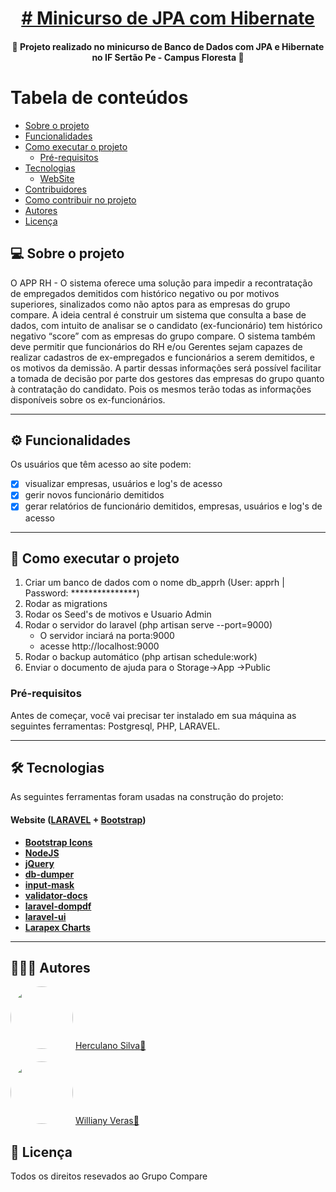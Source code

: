 <h1 align="center">
    <a href="#" alt="Minicurso de JPA com Hibernate"> # Minicurso de JPA com Hibernate </a>
</h1>

<!-- <h3 align="center">
    APP RH 
</h3> -->
<!-- 
<p align="center">
 <img alt="GitHub language count" src="https://img.shields.io/github/languages/count/tgmarinho/README-ecoleta?color=%2304D361">

 <img alt="Repository size" src="https://img.shields.io/github/repo-size/tgmarinho/README-ecoleta">

 <a href="https://github.com/tgmarinho/README-ecoleta/commits/master">
   <img alt="GitHub last commit" src="https://img.shields.io/github/last-commit/tgmarinho/README-ecoleta">
 </a>
</p> -->

<h4 align="center">
     🚀 Projeto realizado no minicurso de Banco de Dados com JPA e Hibernate no IF Sertão Pe - Campus Floresta 🚀 
</h4>

Tabela de conteúdos
=================
<!--ts-->
  * [Sobre o projeto](#-sobre-o-projeto)
  * [Funcionalidades](#-funcionalidades)
  * [Como executar o projeto](#-como-executar-o-projeto)
    * [Pré-requisitos](#pré-requisitos)
  * [Tecnologias](#-tecnologias)
    * [WebSite](#user-content-website)
  * [Contribuidores](#-contribuidores)
  * [Como contribuir no projeto](#-como-contribuir-no-projeto)
  * [Autores](#-autores)
  * [Licença](#user-content--licença)
<!--te-->


## 💻 Sobre o projeto

O APP RH - O sistema oferece uma solução para impedir a recontratação de empregados demitidos com histórico negativo ou por motivos superiores, sinalizados como não aptos para as empresas do grupo compare.
A ideia central é construir um sistema que consulta a base de dados, com intuito de analisar se o candidato (ex-funcionário) tem histórico negativo “score” com as empresas do grupo compare. O sistema também deve permitir que funcionários do RH e/ou Gerentes sejam capazes  de realizar cadastros de ex-empregados e funcionários a serem demitidos, e os motivos da demissão.
A partir dessas informações será possível facilitar a tomada de decisão por parte dos gestores das empresas do grupo quanto à contratação do candidato. Pois os mesmos terão todas as informações disponíveis sobre os ex-funcionários.


---

## ⚙️ Funcionalidades

Os usuários que têm acesso ao site podem:
 - [x] visualizar empresas, usuários e log's de acesso
 - [x] gerir novos funcionário demitidos
 - [x] gerar relatórios de funcionário demitidos, empresas, usuários e log's de acesso

---

## 🚀 Como executar o projeto

1. Criar um banco de dados com o nome db_apprh (User: apprh | Password: ***************)
2. Rodar as migrations
3. Rodar os Seed's de motivos e Usuario Admin
4. Rodar o servidor do laravel (php artisan serve --port=9000) 
    - O servidor inciará na porta:9000 
    - acesse http://localhost:9000
5. Rodar o backup automático (php artisan schedule:work)
6. Enviar o documento de ajuda para o  Storage->App ->Public

### Pré-requisitos

Antes de começar, você vai precisar ter instalado em sua máquina as seguintes ferramentas:
Postgresql, PHP, LARAVEL.

---

## 🛠 Tecnologias

As seguintes ferramentas foram usadas na construção do projeto:

#### **Website**  ([LARAVEL](https://laravel.com/)  +  [Bootstrap](https://getbootstrap.com/))

-   **[Bootstrap Icons](https://icons.getbootstrap.com/)**
-   **[NodeJS](https://nodejs.org/en/)**
-   **[jQuery](https://jquery.com/)**
-   **[db-dumper](https://github.com/spatie/db-dumper)**
-   **[input-mask](https://github.com/RobinHerbots/Inputmask)**
-   **[validator-docs](https://github.com/geekcom/validator-docs)**
-   **[laravel-dompdf](https://github.com/barryvdh/laravel-dompdf)**
-   **[laravel-ui](https://github.com/laravel/ui)**
-   **[Larapex Charts](https://github.com/ArielMejiaDev/larapex-charts)**

---
## 🦸‍♂️🦸 Autores

<img style="border-radius: 50%;" src="https://avatars.githubusercontent.com/u/85914689?v=4" width="100px;" alt=""/>
<a href="https://github.com/herculanosilva" title="Herculano">Herculano Silva🚀</a>
<br /> <br />
<img style="border-radius: 50%;" src="https://avatars.githubusercontent.com/u/41123970?v=4" width="100px;" alt=""/>
<a href="https://github.com/WillianyV" title="Williany">Williany Veras🚀</a>
<br />

## 📝 Licença

Todos os direitos resevados ao Grupo Compare


